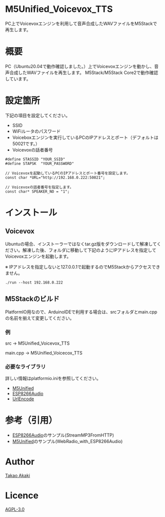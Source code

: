 # M5Unified_Voicevox_TTS
PC上でVoicevoxエンジンを利用して音声合成したWAVファイルをM5Stackで再生します。


# 概要
PC（Ubuntu20.04で動作確認しました。）上でVoicevoxエンジンを動かし、音声合成したWAVファイルを再生します。
M5Stack/M5Stack Core2で動作確認しています。

# 設定箇所
下記の項目を設定してください。
- SSID
- WiFiルータのパスワード
- Voiceboxエンジンを実行しているPCのIPアドレスとポート（デフォルトは50021です。）
- Voicevoxの話者番号
```
#define STASSID "YOUR_SSID"
#define STAPSK  "YOUR_PASSWORD"

// Voicevoxを起動しているPCのIPアドレスとポート番号を設定します。
const char *URL="http://192.168.0.222:50021";

// Voicevoxの話者番号を指定します。
const char* SPEAKER_NO = "1";

```

# インストール

## Voicevox
 Ubuntuの場合、インストーラーではなくtar.gz版をダウンロードして解凍してください。解凍した後、フォルダに移動して下記のようにIPアドレスを指定してVoicevoxエンジンを起動します。
 
 ※ IPアドレスを指定しないと127.0.0.1で起動するのでM5Stackからアクセスできません。

 ```
 ./run --host 192.168.0.222
 ```

## M5Stackのビルド

 PlatformIO用なので、ArduinoIDEで利用する場合は、srcフォルダとmain.cppの名前を揃えて変更してください。

### 例

 src -> M5Unified_Voicevox_TTS

 main.cpp -> M5Unified_Voicecox_TTS

### 必要なライブラリ
詳しい情報はplatformio.iniを参照してください。
- [M5Unified](https://github.com/m5stack/M5Unified)
- [ESP8266Audio](https://github.com/earlephilhower/ESP8266Audio)
- [UrlEncode](https://github.com/plageoj/urlencode)

# 参考（引用）
- [ESP8266Audio](https://github.com/earlephilhower/ESP8266Audio)のサンプル(StreamMP3FromHTTP)
- [M5Unified](https://github.com/m5stack/M5Unified)のサンプル(WebRadio_with_ESP8266Audio)

# Author
[Takao Akaki](https://github.com/mongonta0716)

# Licence
[AGPL-3.0](https://github.com/mongonta0716/M5Unified_Voicevox_TTS/blob/main/LICENSE)